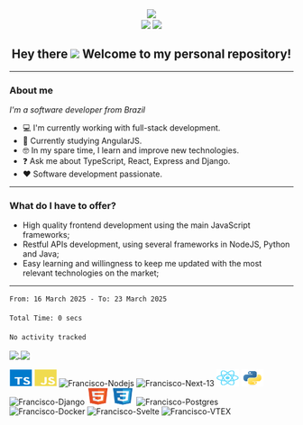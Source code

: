 <div id="header" align="center">
  <img src="http://techkart.tech/wp-content/uploads/2020/06/webdesign12.gif" width="300"/>
  <div align="center">
    <a href = "mailto:francisco.stenico@gmail.com"><img src="https://img.shields.io/badge/-Gmail-%23333?style=for-the-badge&logo=gmail&logoColor=white" target="_blank"></a>
  <a href="https://www.linkedin.com/in/franciscostenico/" target="_blank"><img src="https://img.shields.io/badge/-LinkedIn-%230077B5?style=for-the-badge&logo=linkedin&logoColor=white" target="_blank"></a>
  </div>
  
  <h2>Hey there <img src="https://em-content.zobj.net/source/noto-emoji-animations/344/waving-hand_1f44b.gif" width="20" /> Welcome to my personal repository!</h2>
</div>

___
### **About me**

*I'm a software developer from Brazil*
- 💻 I'm currently working with full-stack development.
- 🌱 Currently studying AngularJS.
- 🤓 In my spare time, I learn and improve new technologies.
- ❓ Ask me about TypeScript, React, Express and Django.
- ❤️ Software development passionate.
___
### **What do I have to offer?**
- High quality frontend development using the main JavaScript frameworks;
- Restful APIs development, using several frameworks in NodeJS, Python and Java;
- Easy learning and willingness to keep me updated with the most relevant technologies on the market;
___

<!--START_SECTION:waka-->

```txt
From: 16 March 2025 - To: 23 March 2025

Total Time: 0 secs

No activity tracked
```

<!--END_SECTION:waka-->

<a href="https://github.com/FranciscoStenico?tab=repositories">
  <img align="center" src="https://github-readme-stats.vercel.app/api/top-langs/?username=franciscostenico&layout=compact&bg_color=45,000,012,023&title_color=cf0d&text_color=fff&border_color=023&icon_color=cf0&ring_color=ef0&langs_count=8" />
</a>
<a href="https://github.com/FranciscoStenico?tab=repositories">
  <img align="center" src="https://github-readme-stats.vercel.app/api?username=franciscostenico&show_icons=true&bg_color=45,000,012,023&title_color=cf0e&text_color=fffe&border_color=023&icon_color=cf0e&ring_color=ef0" />
</a>

<div><br>
  <img alt="Francisco-Ts" height="30" width="40" src="https://raw.githubusercontent.com/devicons/devicon/master/icons/typescript/typescript-plain.svg">
  <img alt="Francisco-Js" height="30" width="40" src="https://raw.githubusercontent.com/devicons/devicon/master/icons/javascript/javascript-plain.svg">
  <img alt="Francisco-Nodejs" height="30" width="40" src="https://cdn.jsdelivr.net/gh/devicons/devicon/icons/nodejs/nodejs-original.svg" />
  <img alt="Francisco-Next-13" height="30" width="40" src="https://cdn.jsdelivr.net/gh/devicons/devicon/icons/nextjs/nextjs-original-wordmark.svg" />
  <img alt="Francisco-React" height="30" width="40" src="https://raw.githubusercontent.com/devicons/devicon/master/icons/react/react-original.svg">
  <img alt="Francisco-Python" height="30" width="40" src="https://raw.githubusercontent.com/devicons/devicon/master/icons/python/python-original.svg">
  <img alt="Francisco-Django" height="30" width="40" src="https://cdn.jsdelivr.net/gh/devicons/devicon/icons/django/django-plain.svg" />
  <img alt="Francisco-HTML" height="30" width="40" src="https://raw.githubusercontent.com/devicons/devicon/master/icons/html5/html5-original.svg">
  <img alt="Francisco-CSS" height="30" width="40" src="https://raw.githubusercontent.com/devicons/devicon/master/icons/css3/css3-original.svg">
  <img alt="Francisco-Postgres" height="30" width="40" src="https://cdn.jsdelivr.net/gh/devicons/devicon/icons/postgresql/postgresql-original.svg" />
  <img alt="Francisco-Docker" height="30" width="40" src="https://cdn.jsdelivr.net/gh/devicons/devicon/icons/docker/docker-original-wordmark.svg">
  <img alt="Francisco-Svelte" height="30" width="40" src="https://cdn.jsdelivr.net/gh/devicons/devicon/icons/svelte/svelte-original.svg" />
  <img alt="Francisco-VTEX" height="30" width="30" src="https://companieslogo.com/img/orig/VTEX-64045aa2.png?t=1635881259" />
</div>
  
  ##
  
<div>
  
</div>
